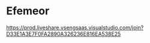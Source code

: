 # Efemeor

https://prod.liveshare.vsengsaas.visualstudio.com/join?D33E1A3E7F0FA2890A326236E816EA538E25
